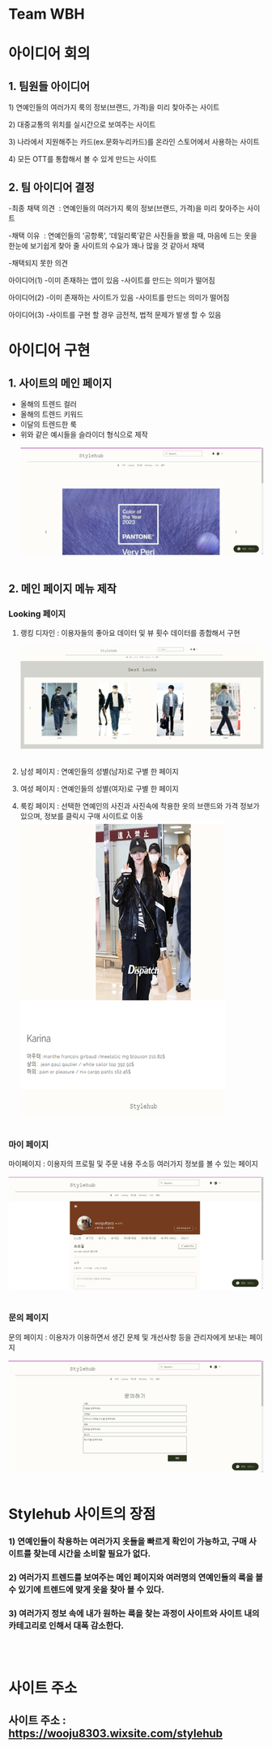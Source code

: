 # Team WBH
# 아이디어 회의

## 1. 팀원들 아이디어 

1) 연예인들의 여러가지 룩의 정보(브랜드, 가격)을 미리 찾아주는 사이트

2) 대중교통의 위치를 실시간으로 보여주는 사이트

3) 나라에서 지원해주는 카드(ex.문화누리카드)를 온라인 스토어에서 사용하는 사이트

4) 모든 OTT를 통합해서 볼 수 있게 만드는 사이트



## 2. 팀 아이디어 결정

-최종 채택 의견 
: 연예인들의 여러가지 룩의 정보(브랜드, 가격)을 미리 찾아주는 사이트

-채택 이유 
: 연예인들의 ‘공항룩’, ‘데일리룩’같은 사진들을 봤을 때, 마음에 드는 옷을 한눈에 보기쉽게 찾아 줄 사이트의 수요가 꽤나 많을 것 같아서 채택

-채택되지 못한 의견


아이디어(1)
-이미 존재하는 앱이 있음
-사이트를 만드는 의미가 떨어짐

아이디어(2)
-이미 존재하는 사이트가 있음
-사이트를 만드는 의미가 떨어짐

아이디어(3)
-사이트를 구현 할 경우 금전적, 법적 문제가 발생 할 수 있음

# 아이디어 구현

## 1. 사이트의 메인 페이지

- 올해의 트렌드 컬러
- 올해의 트렌드 키워드
- 이달의 트렌드한 룩 
- 위와 같은 예시들을 슬라이더 형식으로 제작
<br> </br> <img src="https://github.com/ProgrammingNetwork-PNN/WHB/blob/main/image_01.png"> <br> </br>



## 2. 메인 페이지 메뉴 제작
### Looking 페이지
1. 랭킹 디자인 : 이용자들의 좋아요 데이터 및 뷰 횟수 데이터를 종합해서 구현 
<br> </br> <img src="https://github.com/ProgrammingNetwork-PNN/WHB/blob/main/image_06.png"> <br> </br>

2. 남성 페이지 : 연예인들의 성별(남자)로 구별 한 페이지

3. 여성 페이지 : 연예인들의 성별(여자)로 구별 한 페이지

4. 룩킹 페이지 : 선택한 연예인의 사진과 사진속에 착용한 옷의 브랜드와 가격 정보가 있으며, 정보를 클릭시 구매 사이트로 이동
<img src="https://github.com/ProgrammingNetwork-PNN/WHB/blob/main/image_07.png"> <br> </br>


### 마이 페이지
마이페이지 : 이용자의 프로필 및 주문 내용 주소등 여러가지 정보를 볼 수 있는 페이지
<br> </br> <img src="https://github.com/ProgrammingNetwork-PNN/WHB/blob/main/image_05.png"> <br> </br>

### 문의 페이지
문의 페이지 : 이용자가 이용하면서 생긴 문제 및 개선사항 등을 관리자에게 보내는 페이지
<br> </br> <img src="https://github.com/ProgrammingNetwork-PNN/WHB/blob/main/image_04.png"> <br> </br>

# Stylehub 사이트의 장점 
### 1) 연예인들이 착용하는 여러가지 옷들을 빠르게 확인이 가능하고, 구매 사이트를 찾는데 시간을 소비할 필요가 없다.
### 2) 여러가지 트렌드를 보여주는 메인 페이지와 여러명의 연예인들의 룩을 볼 수 있기에 트렌드에 맞게 옷을 찾아 볼 수 있다.
### 3) 여러가지 정보 속에 내가 원하는 룩을 찾는 과정이 사이트와 사이트 내의 카테고리로 인해서 대폭 감소한다.
<br> </br>
# 사이트 주소
## 사이트 주소 : https://wooju8303.wixsite.com/stylehub
